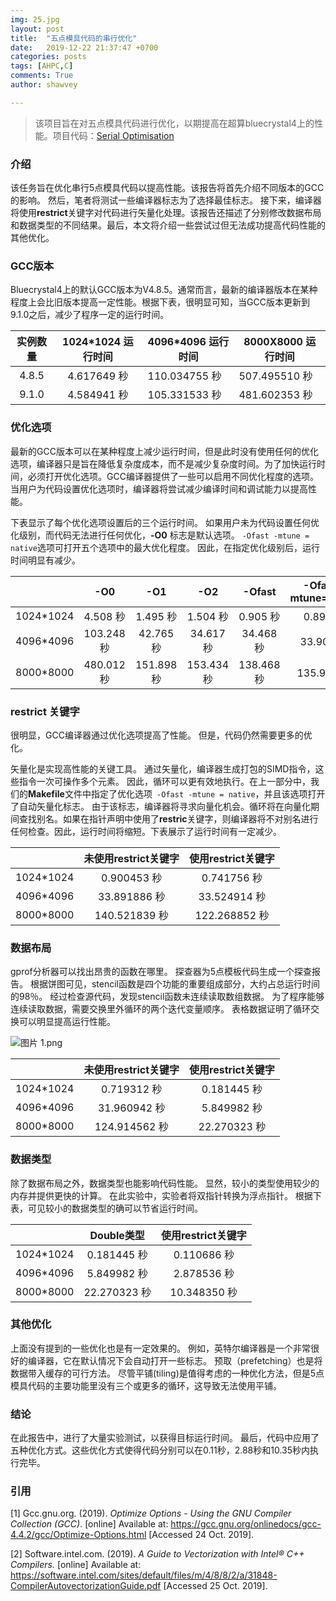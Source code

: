 ```yaml
---
img: 25.jpg
layout: post
title:  "五点模具代码的串行优化"
date:   2019-12-22 21:37:47 +0700
categories: posts
tags: [AHPC,C]
comments: True
author: shawvey

---
```


> 该项目旨在对五点模具代码进行优化，以期提高在超算bluecrystal4上的性能。项目代码：[Serial Optimisation](https://github.com/shawvey/Serial-optimisation)



### 介绍

该任务旨在优化串行5点模具代码以提高性能。该报告将首先介绍不同版本的GCC的影响。 然后，笔者将测试一些编译器标志为了选择最佳标志。 接下来，编译器将使用**restrict**关键字对代码进行矢量化处理。该报告还描述了分别修改数据布局和数据类型的不同结果。最后，本文将介绍一些尝试过但无法成功提高代码性能的其他优化。



### GCC版本

Bluecrystal4上的默认GCC版本为V4.8.5。通常而言，最新的编译器版本在某种程度上会比旧版本提高一定性能。根据下表，很明显可知，当GCC版本更新到9.1.0之后，减少了程序一定的运行时间。

| 实例数量 | 1024*1024 运行时间 | 4096*4096 运行时间 | 8000X8000 运行时间 |
| :------: | :----------------: | ------------------ | ------------------ |
|  4.8.5   |    4.617649 秒     | 110.034755 秒      | 507.495510 秒      |
|  9.1.0   |    4.584941 秒     | 105.331533 秒      | 481.602353 秒      |



### 优化选项

最新的GCC版本可以在某种程度上减少运行时间，但是此时没有使用任何的优化选项，编译器只是旨在降低复杂度成本，而不是减少复杂度时间。为了加快运行时间，必须打开优化选项。GCC编译器提供了一些可以启用不同优化程度的选项。 当用户为代码设置优化选项时，编译器将尝试减少编译时间和调试能力以提高性能。

下表显示了每个优化选项设置后的三个运行时间。 如果用户未为代码设置任何优化级别，而代码无法进行任何优化，**-O0** 标志是默认选项。 `-Ofast -mtune = native`选项可打开五个选项中的最大优化程度。 因此，在指定优化级别后，运行时间明显有减少。

|           |    -O0     |    -O1     |    -O2     |   -Ofast   | -Ofast -mtune=native |
| :-------: | :--------: | :--------: | :--------: | :--------: | :------------------: |
| 1024*1024 |  4.508 秒  |  1.495 秒  |  1.504 秒  |  0.905 秒  |       0.897 秒       |
| 4096*4096 | 103.248 秒 | 42.765 秒  | 34.617 秒  | 34.468 秒  |      33.908 秒       |
| 8000*8000 | 480.012 秒 | 151.898 秒 | 153.434 秒 | 138.468 秒 |      135.999 秒      |



### restrict 关键字

很明显，GCC编译器通过优化选项提高了性能。 但是，代码仍然需要更多的优化。

矢量化是实现高性能的关键工具。 通过矢量化，编译器生成打包的SIMD指令，这些指令一次可操作多个元素。 因此，循环可以更有效地执行。在上一部分中，我们的**Makefile**文件中指定了优化选项` -Ofast -mtune = native`，并且该选项打开了自动矢量化标志。 由于该标志，编译器将寻求向量化机会。循环将在向量化期间查找别名。如果在指针声明中使用了**restric**关键字，则编译器将不对别名进行任何检查。因此，运行时间将缩短。下表展示了运行时间有一定减少。

|           | 未使用restrict关键字 | 使用restrict关键字 |
| :-------: | :------------------: | :----------------: |
| 1024*1024 |     0.900453 秒      |    0.741756 秒     |
| 4096*4096 |     33.891886 秒     |    33.524914 秒    |
| 8000*8000 |    140.521839 秒     |   122.268852 秒    |



### 数据布局

gprof分析器可以找出昂贵的函数在哪里。 探查器为5点模板代码生成一个探查报告。 根据饼图可见，stencil函数是四个功能的重要组成部分，大约占总运行时间的98％。 经过检查源代码，发现stencil函数未连续读取数组数据。 为了程序能够连续读取数据，需要交换里外循环的两个迭代变量顺序。 表格数据证明了循环交换可以明显提高运行性能。

![图片 1.png](https://i.loli.net/2019/12/23/LY5SQvNhbfs6CMB.png)



|           | 未使用restrict关键字 | 使用restrict关键字 |
| :-------: | :------------------: | :----------------: |
| 1024*1024 |     0.719312 秒      |    0.181445 秒     |
| 4096*4096 |     31.960942 秒     |    5.849982 秒     |
| 8000*8000 |    124.914562 秒     |    22.270323 秒    |



### 数据类型

除了数据布局之外，数据类型也能影响代码性能。 显然，较小的类型使用较少的内存并提供更快的计算。 在此实验中，实验者将双指针转换为浮点指针。 根据下表，可见较小的数据类型的确可以节省运行时间。



|           |  Double类型  | 使用restrict关键字 |
| :-------: | :----------: | :----------------: |
| 1024*1024 | 0.181445 秒  |    0.110686 秒     |
| 4096*4096 | 5.849982 秒  |    2.878536 秒     |
| 8000*8000 | 22.270323 秒 |    10.348350 秒    |



### 其他优化

上面没有提到的一些优化也是有一定效果的。 例如，英特尔编译器是一个非常很好的编译器，它在默认情况下会自动打开一些标志。 预取（prefetching）也是将数据带入缓存的可行方法。 尽管平铺(tiling)是值得考虑的一种优化方法，但是5点模具代码的主要功能里没有三个或更多的循环，这导致无法使用平铺。



### 结论

在此报告中，进行了大量实验测试，以获得目标运行时间。 最后，代码中应用了五种优化方式。这些优化方式使得代码分别可以在0.11秒，2.88秒和10.35秒内执行完毕。



### 引用

[1] Gcc.gnu.org. (2019). *Optimize Options - Using the GNU Compiler Collection (GCC)*. [online] Available at: https://gcc.gnu.org/onlinedocs/gcc-4.4.2/gcc/Optimize-Options.html [Accessed 24 Oct. 2019].

[2] Software.intel.com. (2019). *A* *Guide to Vectorization with Intel® C++ Compilers.* [online] Available at: https://software.intel.com/sites/default/files/m/4/8/8/2/a/31848-CompilerAutovectorizationGuide.pdf [Accessed 25 Oct. 2019].
